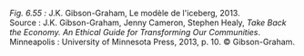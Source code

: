 *Fig. 6.55 :* J.K. Gibson-Graham, Le modèle de l'iceberg, 2013.  
Source : J.K. Gibson-Graham, Jenny Cameron, Stephen Healy, *Take Back the Economy. An Ethical Guide for Transforming Our Communities*. Minneapolis : University of Minnesota Press, 2013, p. 10. © Gibson-Graham.